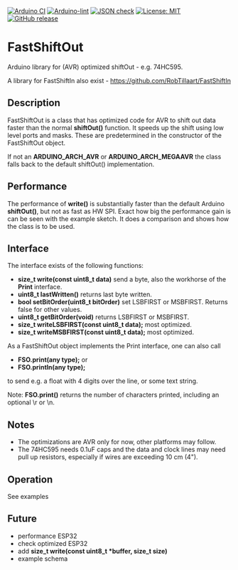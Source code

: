 
[![Arduino CI](https://github.com/RobTillaart/FastShiftOut/workflows/Arduino%20CI/badge.svg)](https://github.com/marketplace/actions/arduino_ci)
[![Arduino-lint](https://github.com/RobTillaart/FastShiftOut/actions/workflows/arduino-lint.yml/badge.svg)](https://github.com/RobTillaart/FastShiftOut/actions/workflows/arduino-lint.yml)
[![JSON check](https://github.com/RobTillaart/FastShiftOut/actions/workflows/jsoncheck.yml/badge.svg)](https://github.com/RobTillaart/FastShiftOut/actions/workflows/jsoncheck.yml)
[![License: MIT](https://img.shields.io/badge/license-MIT-green.svg)](https://github.com/RobTillaart/FastShiftOut/blob/master/LICENSE)
[![GitHub release](https://img.shields.io/github/release/RobTillaart/FastShiftOut.svg?maxAge=3600)](https://github.com/RobTillaart/FastShiftOut/releases)


# FastShiftOut

Arduino library for (AVR) optimized shiftOut - e.g. 74HC595.

A library for FastShiftIn also exist - https://github.com/RobTillaart/FastShiftIn


## Description

FastShiftOut is a class that has optimized code for AVR to shift out data faster 
than the normal **shiftOut()** function.
It speeds up the shift using low level ports and masks. These are predetermined
in the constructor of the FastShiftOut object.

If not an **ARDUINO_ARCH_AVR** or **ARDUINO_ARCH_MEGAAVR** the class falls back 
to the default shiftOut() implementation. 


## Performance

The performance of **write()** is substantially faster than the default Arduino 
**shiftOut()**, but not as fast as HW SPI. 
Exact how big the performance gain is can be seen with the example sketch.
It does a comparison and shows how the class is to be used.


## Interface

The interface exists of the following functions:

- **size_t write(const uint8_t data)** send a byte, also the workhorse of the **Print** interface.
- **uint8_t lastWritten()** returns last byte written.
- **bool setBitOrder(uint8_t bitOrder)** set LSBFIRST or MSBFIRST. Returns false for other values.
- **uint8_t getBitOrder(void)** returns LSBFIRST or MSBFIRST.
- **size_t writeLSBFIRST(const uint8_t data);**  most optimized.
- **size_t writeMSBFIRST(const uint8_t data);**  most optimized.

As a FastShiftOut object implements the Print interface, one can also call
- **FSO.print(any type);** or 
- **FSO.println(any type);** 

to send e.g. a float with 4 digits over the line, or some text string. 

Note: **FSO.print()** returns the number of characters printed, including an optional \\r or \\n.


## Notes

- The optimizations are AVR only for now, other platforms may follow.
- The 74HC595 needs 0.1uF caps and the data and clock lines may need  
pull up resistors, especially if wires are exceeding 10 cm (4").


## Operation

See examples


## Future

- performance ESP32
- check optimized ESP32
- add **size_t write(const uint8_t \*buffer, size_t size)**
- example schema

